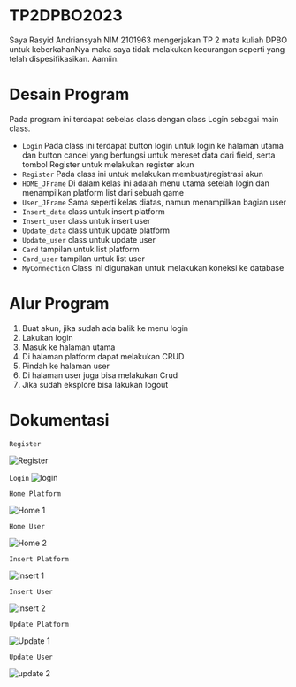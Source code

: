 # TP2DPBO2023

Saya Rasyid Andriansyah NIM 2101963 mengerjakan TP 2 mata kuliah DPBO untuk keberkahanNya maka saya tidak melakukan kecurangan seperti yang telah dispesifikasikan. Aamiin.

# Desain Program
Pada program ini terdapat sebelas class dengan class Login sebagai main class.
- `Login` 
Pada class ini terdapat button login untuk login ke halaman utama dan button cancel yang berfungsi untuk mereset data dari field, serta tombol Register untuk melakukan register akun
- `Register`
Pada class ini untuk melakukan membuat/registrasi akun
- `HOME_JFrame`
Di dalam kelas ini adalah menu utama setelah login dan menampilkan platform list dari sebuah game
- `User_JFrame`
Sama seperti kelas diatas, namun menampilkan bagian user
- `Insert_data`
class untuk insert platform
- `Insert_user`
class untuk insert user
- `Update_data`
class untuk update platform
- `Update_user`
class untuk update user
- `Card`
tampilan untuk list platform
- `Card_user`
tampilan untuk list user
- `MyConnection`
Class ini digunakan untuk melakukan koneksi ke database

# Alur Program
1. Buat akun, jika sudah ada balik ke menu login
2. Lakukan login
3. Masuk ke halaman utama
4. Di halaman platform dapat melakukan CRUD
5. Pindah ke halaman user
6. Di halaman user juga bisa melakukan Crud
7. Jika sudah eksplore bisa lakukan logout

# Dokumentasi

`Register`

![Register](https://user-images.githubusercontent.com/100756215/230728302-4bdff05f-48da-4edd-aa63-ff9749cd744f.png)

`Login`
![login](https://user-images.githubusercontent.com/100756215/230728315-f22bca85-c469-45d0-9d4a-e08dbd8608f6.png)


`Home Platform`

![Home 1](https://user-images.githubusercontent.com/100756215/230728219-04209a34-7e43-4e87-a897-0f25c32cfad8.png)

`Home User`

![Home 2](https://user-images.githubusercontent.com/100756215/230728277-f0e57b67-92e1-4886-b6c3-91e70ac9d6b1.png)

`Insert Platform`

![insert 1](https://user-images.githubusercontent.com/100756215/230728332-5eb8fea9-4c62-4873-b4ed-8fabb99dcd0f.png)

`Insert User`

![insert 2](https://user-images.githubusercontent.com/100756215/230728374-adfb38ef-45f7-4f3c-8557-9cd93a62b97a.png)


`Update Platform`

![Update 1](https://user-images.githubusercontent.com/100756215/230728398-4208e36e-637b-49d7-a1eb-01634bfb0479.png)


`Update User`


![update 2](https://user-images.githubusercontent.com/100756215/230728415-ba0f0409-990a-4977-a554-785dd58aa8e5.png)

